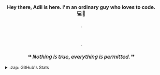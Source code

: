 ### <p align='center'>Hey there, Adil is here. I'm an ordinary guy who loves to code. 💻🖤<p/>
<p align='center'>.</p><br>
<p align = 'center'>.</p>


  ### <p align="center"> ❛❛ 𝘕𝘰𝘵𝘩𝘪𝘯𝘨 𝘪𝘴 𝘵𝘳𝘶𝘦, 𝘦𝘷𝘦𝘳𝘺𝘵𝘩𝘪𝘯𝘨 𝘪𝘴 𝘱𝘦𝘳𝘮𝘪𝘵𝘵𝘦𝘥. ❜❜</p>



<details>
<summary>:zap: GitHub's Stats</summary>



<img align= 'left' src="https://github-readme-stats-pi-sandy.vercel.app/api?username=iamxadil&showicons=true&hide_border=true"/>


</details>

